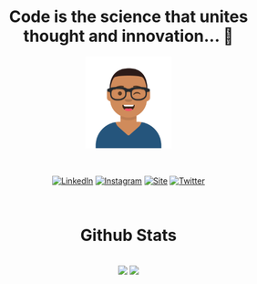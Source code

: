 <h1 align="center">Code is the science that unites thought and innovation...  👋</h1>
<p align="center">
  <img width="30%" src="./Avatar-Maker.svg"/>
</p>
<br/>
<div align="center">  
  
[![LinkedIn](https://img.shields.io/badge/linkedin-%230077B5.svg?style=for-the-badge&logo=linkedin&logoColor=white)](https://www.linkedin.com/in/hernande-monteiro-bezerra-5a778b95/)
[![Instagram](https://img.shields.io/badge/Instagram-%23E4405F.svg?style=for-the-badge&logo=Instagram&logoColor=white)](https://instagram.com/monteiro.ops)
[![Site](https://img.shields.io/badge/Site-FF5722?style=for-the-badge&logo=sitepoint&logoColor=white)](https://hernandemonteiro.vercel.app)
[![Twitter](https://img.shields.io/badge/Twitter-%231DA1F2.svg?style=for-the-badge&logo=Twitter&logoColor=white)](https://twitter.com/monteiro_ops)
  
<br/>
<h1 align="center">Github Stats</h1>
<br/>

<div>
  <img width= "50%" src="https://github-readme-stats-sigma-five.vercel.app/api?username=hernandemonteiro&show_icons=true&theme=dark&include_all_commits=true&count_private=true"/>
  <img width="20.8%" src="https://github-readme-stats-sigma-five.vercel.app/api/top-langs/?username=hernandemonteiro&theme=react&line_height=40&hide=css&show_icons=true"/>
</div>
</div>

